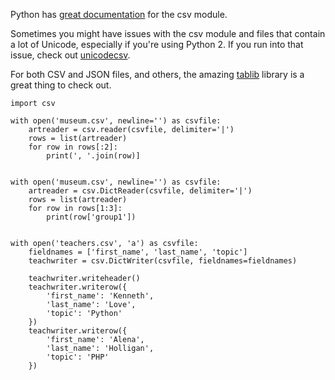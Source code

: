 Python has [great documentation](https://docs.python.org/3/library/csv.html) for the csv module.

Sometimes you might have issues with the csv module and files that contain a lot of Unicode, especially if you're using Python 2. If you run into that issue, check out [unicodecsv](https://pypi.python.org/pypi/unicodecsv/0.14.1).

For both CSV and JSON files, and others, the amazing [tablib](http://docs.python-tablib.org/en/latest/) library is a great thing to check out.

```
import csv

with open('museum.csv', newline='') as csvfile:
    artreader = csv.reader(csvfile, delimiter='|')
    rows = list(artreader)
    for row in rows[:2]:
        print(', '.join(row)]


with open('museum.csv', newline='') as csvfile:
    artreader = csv.DictReader(csvfile, delimiter='|')
    rows = list(artreader)
    for row in rows[1:3]:
        print(row['group1'])


with open('teachers.csv', 'a') as csvfile:
    fieldnames = ['first_name', 'last_name', 'topic']
    teachwriter = csv.DictWriter(csvfile, fieldnames=fieldnames)
    
    teachwriter.writeheader()
    teachwriter.writerow({
        'first_name': 'Kenneth',
        'last_name': 'Love',
        'topic': 'Python'
    })
    teachwriter.writerow({
        'first_name': 'Alena',
        'last_name': 'Holligan',
        'topic': 'PHP'
    })

```

